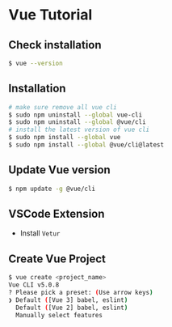 # Vue Tutorial

## Check installation

```sh
$ vue --version
```

## Installation

```sh
# make sure remove all vue cli
$ sudo npm uninstall --global vue-cli
$ sudo npm uninstall --global @vue/cli
# install the latest version of vue cli
$ sudo npm install --global vue
$ sudo npm install --global @vue/cli@latest
```

## Update Vue version

```sh
$ npm update -g @vue/cli
```

## VSCode Extension

- Install `Vetur`

## Create Vue Project

```sh
$ vue create <project_name>
Vue CLI v5.0.8
? Please pick a preset: (Use arrow keys)
❯ Default ([Vue 3] babel, eslint)
  Default ([Vue 2] babel, eslint)
  Manually select features
```
